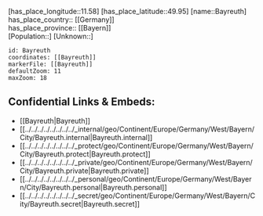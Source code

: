 ﻿---
location: [49.95,11.58] 
mapzoom: [7,12] 
mapmarker: city 
type: City
tags:
- geo/City


SpocWebEntityId: 29051
isDeleted: false
confidential: public

---
[has_place_longitude::11.58] 
[has_place_latitude::49.95] 
[name::Bayreuth] 
has_place_country:: [[Germany]]  
has_place_province:: [[Bayern]]  
[Population::] 
[Unknown::] 


```leaflet
id: Bayreuth
coordinates: [[Bayreuth]] 
markerFile: [[Bayreuth]] 
defaultZoom: 11 
maxZoom: 18
```


## Confidential Links & Embeds: 
- [[Bayreuth|Bayreuth]]  
- [[../../../../../../../../_internal/geo/Continent/Europe/Germany/West/Bayern/City/Bayreuth.internal|Bayreuth.internal]] 
- [[../../../../../../../../_protect/geo/Continent/Europe/Germany/West/Bayern/City/Bayreuth.protect|Bayreuth.protect]] 
- [[../../../../../../../../_private/geo/Continent/Europe/Germany/West/Bayern/City/Bayreuth.private|Bayreuth.private]] 
- [[../../../../../../../../_personal/geo/Continent/Europe/Germany/West/Bayern/City/Bayreuth.personal|Bayreuth.personal]] 
- [[../../../../../../../../_secret/geo/Continent/Europe/Germany/West/Bayern/City/Bayreuth.secret|Bayreuth.secret]] 
